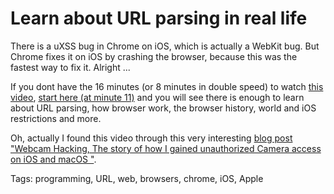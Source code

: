# Learn about URL parsing in real life

There is a uXSS bug in Chrome on iOS, which is actually a WebKit bug. But Chrome fixes it on iOS by crashing the browser,
because this was the fastest way to fix it. Alright ...

If you dont have the 16 minutes (or 8 minutes in double speed) to watch [this video][2], [start here (at minute 11)][1] and you will see there is
enough to learn about URL parsing, how browser work, the browser history, world and iOS restrictions and more.

Oh, actually I found this video through this very interesting [blog post "Webcam Hacking, The story of how I gained unauthorized 
Camera access on iOS and macOS "][3].

[1]: https://youtu.be/0uejy9aCNbI?t=658
[2]: https://www.youtube.com/watch?v=0uejy9aCNbI
[3]: https://www.ryanpickren.com/webcam-hacking

Tags: programming, URL, web, browsers, chrome, iOS, Apple
